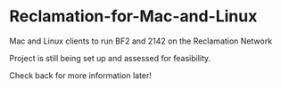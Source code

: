 # Reclamation-for-Mac-and-Linux
Mac and Linux clients to run BF2 and 2142 on the Reclamation Network

Project is still being set up and assessed for feasibility.

Check back for more information later!
